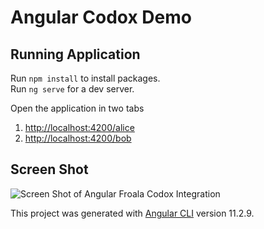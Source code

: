 # Angular Codox Demo

## Running Application

Run `npm install` to install packages.  
Run `ng serve` for a dev server.

Open the application in two tabs

1. [http://localhost:4200/alice](http://localhost:4200/alice)
2. [http://localhost:4200/bob](http://localhost:4200/bob)

## Screen Shot

![Screen Shot of Angular Froala Codox Integration](https://i.imgur.com/fVRvbpe.png)  

This project was generated with [Angular CLI](https://github.com/angular/angular-cli) version 11.2.9.
